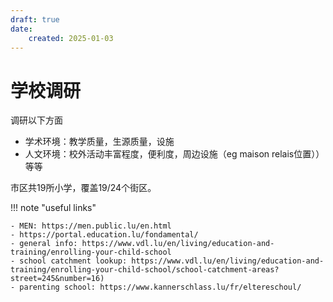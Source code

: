 ```yaml
---
draft: true
date: 
    created: 2025-01-03
---
```


# 学校调研 

调研以下方面

- 学术环境：教学质量，生源质量，设施
- 人文环境：校外活动丰富程度，便利度，周边设施（eg maison relais位置））等等

市区共19所小学，覆盖19/24个街区。

!!! note "useful links"

    - MEN: https://men.public.lu/en.html
    - https://portal.education.lu/fondamental/
    - general info: https://www.vdl.lu/en/living/education-and-training/enrolling-your-child-school
    - school catchment lookup: https://www.vdl.lu/en/living/education-and-training/enrolling-your-child-school/school-catchment-areas?street=245&number=16)
    - parenting school: https://www.kannerschlass.lu/fr/eltereschoul/

